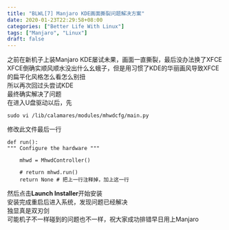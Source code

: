 ```yaml
---
title: "BLWL[7] Manjaro KDE画面撕裂问题解决方案" 
date: 2020-01-23T22:29:58+08:00
categories: ["Better Life With Linux"]
tags: ["Manjaro", "Linux"]
draft: false
---
```

之前在新机子上装Manjaro KDE屡试未果，画面一直撕裂，最后没办法换了XFCE  
XFCE倒确实顺风顺水没出什么幺蛾子，但是用习惯了KDE的华丽画风导致XFCE的扁平化风格怎么看怎么别扭  
所以再次回过头尝试KDE  
最终确实解决了问题  
在进入U盘驱动以后，先

	sudo vi /lib/calamares/modules/mhwdcfg/main.py

修改此文件最后一行  

	def run():
	""" Configure the hardware """
	
		mhwd = MhwdController()

		# return mhwd.run()
		return None	# 把上一行注释掉，加上这一行

然后点击**Launch Installer**开始安装  
安装完成重启后进入系统，发现问题已经解决   
独显真是双刃剑  
可能机子不一样碰到的问题也不一样，祝大家成功排错早日用上Manjaro  
